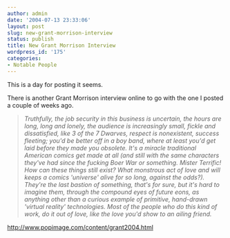 ```yaml
---
author: admin
date: '2004-07-13 23:33:06'
layout: post
slug: new-grant-morrison-interview
status: publish
title: New Grant Morrison Interview
wordpress_id: '175'
categories:
- Notable People
---
```

<p>This is a day for posting it seems.</p>
<p>There is another Grant Morrison interview online to go with the one I posted 
a couple of weeks ago.</p>
<blockquote>
	<p><i>Truthfully, the job security in this business is uncertain, the hours 
	are long, long and lonely, the audience is increasingly small, fickle and 
	dissatisfied, like 3 of the 7 Dwarves, respect is nonexistent, success 
	fleeting; you&#39;d be better off in a boy band, where at least you&#39;d get laid 
	before they made you obsolete. It&#39;s a miracle traditional American comics 
	get made at all (and still with the same characters they&#39;ve had since the 
	fucking Boer War or something. Mister Terrific! How can these things still 
	exist? What monstrous act of love and will keeps a comics &#39;universe&#39; alive 
	for so long, against the odds?). They&#39;re the last bastion of something, 
	that&#39;s for sure, but it&#39;s hard to imagine them, through the compound eyes of 
	future eons, as anything other than a curious example of primitive, 
	hand-drawn &#39;virtual reality&#39; technologies. Most of the people who do this 
	kind of work, do it out of love, like the love you&#39;d show to an ailing 
	friend.</i></p>
</blockquote>
<p><a href="http://www.popimage.com/content/grant2004.html">
http://www.popimage.com/content/grant2004.html</a> </p>
